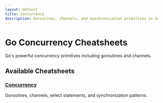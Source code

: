 ```yaml
---
layout: default
title: Concurrency
description: Goroutines, channels, and synchronization primitives in Go
---
```


# Go Concurrency Cheatsheets

Go's powerful concurrency primitives including goroutines and channels.

## Available Cheatsheets

### [Concurrency](/go-cheatsheets/concurrency/concurrency)
Goroutines, channels, select statements, and synchronization patterns.
